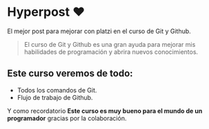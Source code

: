 # Hyperpost ❤️
El mejor post para mejorar con platzi en el curso de Git y Github.
>El curso de Git y Github es una gran ayuda para mejorar mis habilidades de programación y abrira nuevos conocimientos.

## Este curso veremos de todo:
- Todos los comandos de Git.
- Flujo de trabajo de Github.

Y como recordatorio **Este curso es muy bueno para el mundo de un programador** gracias por la colaboración.